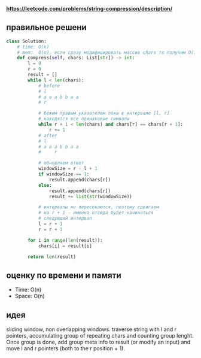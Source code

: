 **https://leetcode.com/problems/string-compression/description/**

## правильное решени
```python
class Solution:
    # time: O(n)
    # mem:  O(n), если сразу модифицировать массив chars то получим O(1)
    def compress(self, chars: List[str]) -> int:
        l = 0
        r = 0
        result = []
        while l < len(chars):
            # before
            # l
            # a a a b b a a
            # r

            # бежим правым указателем пока в интервале [l, r]
            # находятся все одинаковые символы
            while r + 1 < len(chars) and chars[r] == chars[r + 1]:
                r += 1
            # after
            # l
            # a a a b b a a
            #     r

            # обновляем ответ
            windowSize = r - l + 1
            if windowSize == 1:
                result.append(chars[r])
            else:
                result.append(chars[r])
                result += list(str(windowSize))

            # интервалы не пересекаются, поэтому сдвигаем
            # на r + 1 - именно отсюда будет начинаться
            # следующий интервал
            l = r + 1
            r = r + 1

        for i in range(len(result)):
            chars[i] = result[i]

        return len(result)
```

## оценку по времени и памяти
- Time: O(n)
- Space: O(n)

## идея
sliding window, non overlapping windows. traverse string with l and r pointers, accumulating group of repeating chars and counting group lenght. 
Once group is done, add group meta info to result (or modify an input) and move l and r pointers (both to the r position + 1).
